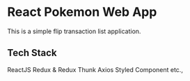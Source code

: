# React Pokemon Web App

This is a simple flip transaction list application.

## Tech Stack
ReactJS 
Redux & Redux Thunk
Axios
Styled Component
etc.,
